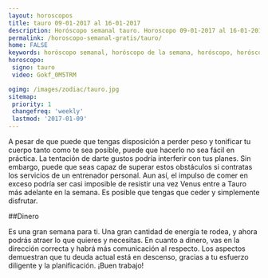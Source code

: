 ```yaml
---
layout: horoscopos
title: tauro 09-01-2017 al 16-01-2017 
description: Horóscopo semanal tauro. Horoscopo 09-01-2017 al 16-01-2017. Horoscopos univision gratis
permalink: /horoscopo-semanal-gratis/tauro/
home: FALSE
keywords: horóscopo semanal, horóscopo de la semana, horóscopo, horóscopo gratis,horóscopos, horóscopo esperanza gracia, horoscopos tauro la semana, horóscopos gratis, Tarot, Astrologia, Zodíaco, tauro, horoscopo gratis
horoscopo:
 signo: tauro
 video: Gokf_0M5TRM

ogimg: /images/zodiac/tauro.jpg
sitemap:
 priority: 1
 changefreq: 'weekly'
 lastmod: '2017-01-09'
---
```



A pesar de que puede que tengas disposición a perder peso y tonificar tu cuerpo tanto como te sea posible, puede que hacerlo no sea fácil en práctica. La tentación de darte gustos podría interferir con tus planes. Sin embargo, puede que seas capaz de superar estos obstáculos si contratas los servicios de un entrenador personal. Aun así, el impulso de comer en exceso podría ser casi imposible de resistir una vez Venus entre a Tauro más adelante en la semana. Es posible que tengas que ceder y simplemente disfrutar.

##Dinero

Es una gran semana para ti. Una gran cantidad de energía te rodea, y ahora podrás atraer lo que quieres y necesitas. En cuanto a dinero, vas en la dirección correcta y habrá más comunicación al respecto. Los aspectos demuestran que tu deuda actual está en descenso, gracias a tu esfuerzo diligente y la planificación. ¡Buen trabajo!